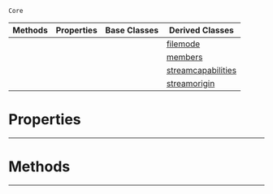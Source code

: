  `Core`

|Methods|Properties|Base Classes|Derived Classes|
|---|---|---|---|
| | | |[filemode](filemode.md)|
| | | |[members](members.md)|
| | | |[streamcapabilities](streamcapabilities.md)|
| | | |[streamorigin](streamorigin.md)|


 #  Properties


---  
 #  Methods


---  
 

 